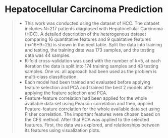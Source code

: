 # Hepatocellular Carcinoma Prediction
> - This work was conducted using the dataset of HCC. The dataset includes N=217 patients diagnosed with Hepatocellular Carcinoma (HCC). A detailed description of the heterogenous dataset comparing 16 quantitative features and 9 qualitative features (n=16+9=25) is shown in the next table. Split the data into training and testing, the training data was 173 samples, and the testing data was 44 samples.
> - K-fold cross-validation was used with the number of k=5, at each iteration the data is split into 174 training samples and 43 testing samples.
One vs. all approach had been used as the problem is multi-class classification.
> - Each model had been trained and evaluated before applying feature selection and PCA and trained the best 2 models after applying the feature selection and PCA.
> - Feature-feature correlation had been applied for the whole available data set using Pearson correlation and then, applied Feature-feature correlation for the whole available data set using Fisher correlation. The important features were chosen based on the CFS method. After that PCA was applied to the selected features. First, the data was explored, and relationships between its features using visualization plots.
